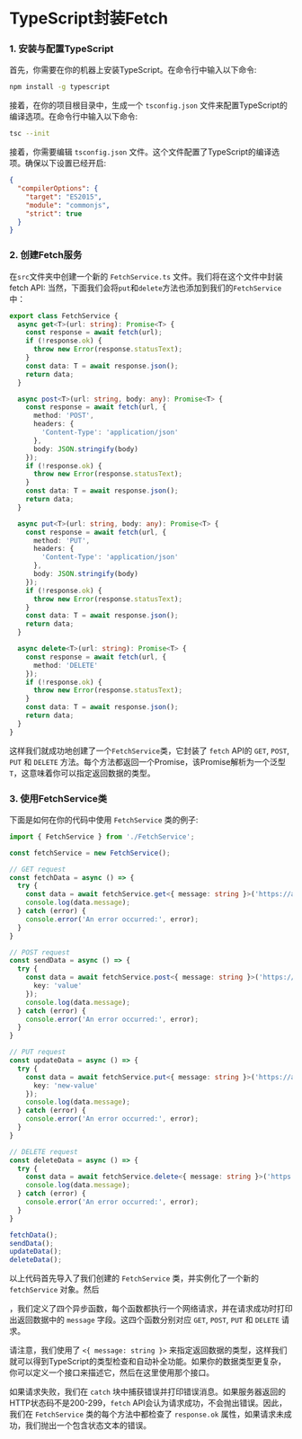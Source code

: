 
# TypeScript封装Fetch

### 1. 安装与配置TypeScript

首先，你需要在你的机器上安装TypeScript。在命令行中输入以下命令:

```bash
npm install -g typescript
```

接着，在你的项目根目录中，生成一个 `tsconfig.json` 文件来配置TypeScript的编译选项。在命令行中输入以下命令:

```bash
tsc --init
```

接着，你需要编辑 `tsconfig.json` 文件。这个文件配置了TypeScript的编译选项。确保以下设置已经开启:

```json
{
  "compilerOptions": {
    "target": "ES2015",
    "module": "commonjs",
    "strict": true
  }
}
```

### 2. 创建Fetch服务

在`src`文件夹中创建一个新的 `FetchService.ts` 文件。我们将在这个文件中封装fetch API:
当然，下面我们会将`put`和`delete`方法也添加到我们的`FetchService`中：

```typescript
export class FetchService {
  async get<T>(url: string): Promise<T> {
    const response = await fetch(url);
    if (!response.ok) {
      throw new Error(response.statusText);
    }
    const data: T = await response.json();
    return data;
  }

  async post<T>(url: string, body: any): Promise<T> {
    const response = await fetch(url, {
      method: 'POST',
      headers: {
        'Content-Type': 'application/json'
      },
      body: JSON.stringify(body)
    });
    if (!response.ok) {
      throw new Error(response.statusText);
    }
    const data: T = await response.json();
    return data;
  }

  async put<T>(url: string, body: any): Promise<T> {
    const response = await fetch(url, {
      method: 'PUT',
      headers: {
        'Content-Type': 'application/json'
      },
      body: JSON.stringify(body)
    });
    if (!response.ok) {
      throw new Error(response.statusText);
    }
    const data: T = await response.json();
    return data;
  }

  async delete<T>(url: string): Promise<T> {
    const response = await fetch(url, {
      method: 'DELETE'
    });
    if (!response.ok) {
      throw new Error(response.statusText);
    }
    const data: T = await response.json();
    return data;
  }
}
```

这样我们就成功地创建了一个`FetchService`类，它封装了 `fetch` API的 `GET`, `POST`, `PUT` 和 `DELETE` 方法。每个方法都返回一个Promise，该Promise解析为一个泛型 `T`，这意味着你可以指定返回数据的类型。

### 3. 使用FetchService类

下面是如何在你的代码中使用 `FetchService` 类的例子:

```typescript
import { FetchService } from './FetchService';

const fetchService = new FetchService();

// GET request
const fetchData = async () => {
  try {
    const data = await fetchService.get<{ message: string }>('https://api.example.com/data');
    console.log(data.message);
  } catch (error) {
    console.error('An error occurred:', error);
  }
}

// POST request
const sendData = async () => {
  try {
    const data = await fetchService.post<{ message: string }>('https://api.example.com/data', {
      key: 'value'
    });
    console.log(data.message);
  } catch (error) {
    console.error('An error occurred:', error);
  }
}

// PUT request
const updateData = async () => {
  try {
    const data = await fetchService.put<{ message: string }>('https://api.example.com/data', {
      key: 'new-value'
    });
    console.log(data.message);
  } catch (error) {
    console.error('An error occurred:', error);
  }
}

// DELETE request
const deleteData = async () => {
  try {
    const data = await fetchService.delete<{ message: string }>('https://api.example.com/data');
    console.log(data.message);
  } catch (error) {
    console.error('An error occurred:', error);
  }
}

fetchData();
sendData();
updateData();
deleteData();
```

以上代码首先导入了我们创建的 `FetchService` 类，并实例化了一个新的 `fetchService` 对象。然后

，我们定义了四个异步函数，每个函数都执行一个网络请求，并在请求成功时打印出返回数据中的 `message` 字段。这四个函数分别对应 `GET`, `POST`, `PUT` 和 `DELETE` 请求。

请注意，我们使用了 `<{ message: string }>` 来指定返回数据的类型，这样我们就可以得到TypeScript的类型检查和自动补全功能。如果你的数据类型更复杂，你可以定义一个接口来描述它，然后在这里使用那个接口。

如果请求失败，我们在 `catch` 块中捕获错误并打印错误消息。如果服务器返回的HTTP状态码不是200-299，`fetch` API会认为请求成功，不会抛出错误。因此，我们在 `FetchService` 类的每个方法中都检查了 `response.ok` 属性，如果请求未成功，我们抛出一个包含状态文本的错误。

